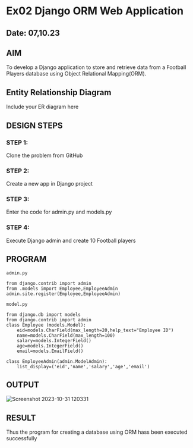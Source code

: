 # Ex02 Django ORM Web Application
## Date: 07,10.23

## AIM
To develop a Django application to store and retrieve data from a Football Players database using Object Relational Mapping(ORM).

## Entity Relationship Diagram

Include your ER diagram here

## DESIGN STEPS

### STEP 1:
Clone the problem from GitHub

### STEP 2:
Create a new app in Django project

### STEP 3:
Enter the code for admin.py and models.py

### STEP 4:
Execute Django admin and create 10 Football players

## PROGRAM
```
admin.py

from django.contrib import admin
from .models import Employee,EmployeeAdmin
admin.site.register(Employee,EmployeeAdmin)

model.py

from django.db import models
from django.contrib import admin
class Employee (models.Model):
    eid=models.CharField(max_length=20,help_text="Employee ID")
    name=models.CharField(max_length=100)
    salary=models.IntegerField()
    age=models.IntegerField()
    email=models.EmailField()

class EmployeeAdmin(admin.ModelAdmin):
    list_display=('eid','name','salary','age','email')

```

## OUTPUT

![Screenshot 2023-10-31 120331](https://github.com/praveenck23009864/ORM/assets/141472050/c57c3ce4-65d3-4ebc-a795-96d123a824bc)


## RESULT
Thus the program for creating a database using ORM hass been executed successfully
